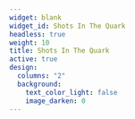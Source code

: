 ```yaml
---
widget: blank
widget_id: Shots In The Quark
headless: true
weight: 10
title: Shots In The Quark
active: true
design:
  columns: "2"
  background:
    text_color_light: false
    image_darken: 0
---
```

